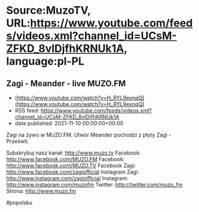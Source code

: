 # Source:MuzoTV, URL:https://www.youtube.com/feeds/videos.xml?channel_id=UCsM-ZFKD_8vlDjfhKRNUk1A, language:pl-PL

## Zagi - Meander - live MUZO.FM
 - [https://www.youtube.com/watch?v=H_RYL9exnqQ](https://www.youtube.com/watch?v=H_RYL9exnqQ)
 - RSS feed: https://www.youtube.com/feeds/videos.xml?channel_id=UCsM-ZFKD_8vlDjfhKRNUk1A
 - date published: 2021-11-10 00:00:00+00:00

Zagi na żywo w MUZO.FM. Utwór Meander pochodzi z płyty Zagi - Prześwit. 

Subskrybuj nasz kanał: http://www.muzo.tv
Facebook: http://www.facebook.com/MUZO.FM
Facebook: http://www.facebook.com/MUZO.TV
Facebook Zagi: http://www.facebook.com/zagiofficial
Instagram Zagi: http://www.instagram.com/zagiofficial
Instagram: http://www.instagram.com/muzofm 
Twitter: http://twitter.com/muzo_fm
Strona: http://www.muzo.fm 

#popolsku

